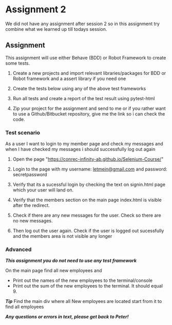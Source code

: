 # Assignment 2
We did not have any assignment after session 2 so in this assignment try combine what we learned up till todays session.

## Assignment
This assignment will use either Behave (BDD) or Robot Framework to create some tests. 

1. Create a new projects and import relevant libraries/packages for BDD or Robot framework and a assert library if you need one 

2. Create the tests below using any of the above test frameworks

3. Run all tests and create a report of the test result using pytest-html

4. Zip your project for the assignment and send to me or if you rather want to use a Github/Bitbucket repository, give me the link so i can check the code. 

### Test scenario
As a user I want to login to my member page and check my messages and when I have checked my messages i should successfully log out again
1. Open the page "https://conrec-infinity-ab.github.io/Selenium-Course/"

2. Login to the page with my username: letmein@gmail.com and password: secretpassword 
   
3. Verify that its a sucessful login by checking the text on signin.html page which your user will land on.  

4. Verify that the members section on the main page index.html is visible after the redirect. 

5. Check if there are any new messages for the user. Check so there are no new messages.

6. Then log out the user again. Check if the user is logged out sucessfully and the members area is not visible any longer

### Advanced
**_This assignment you do not need to use any test framework_**

On the main page find all new employees and 
* Print out the names of the new employees to the terminal/console
* Print out the sum of the new employees to the terminal. It should equal 9.

**_Tip_**
Find the main div where all New employees are located start from it to find all employees


**_Any questions or errors in text, please get back to Peter!_**



